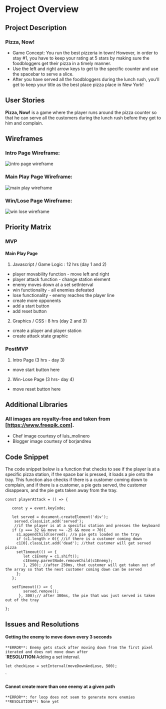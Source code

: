 # Project Overview


## Project Description

### Pizza, Now!
  * Game Concept: You run the best pizzeria in town! However, in order to stay #1, you have to keep your rating at 5 stars by making sure the foodbloggers get their pizza in a timely manner.
  * Use the left and right arrow keys to get to the specific counter and use the spacebar to serve a slice.  
  * After you have served all the foodbloggers during the lunch rush, you'll get to keep your title as the best place pizza place in New York!

## User Stories

**Pizza, Now!** is a game where the player runs around the pizza counter so that he can serve all the customers during the lunch rush before they get to him and complain.  

## Wireframes

### Intro Page Wireframe:
![intro page wireframe](https://i.imgur.com/RuRIgYN.png "Intro Page Wireframe")



### Main Play Page Wireframe:
![main play wireframe](https://i.imgur.com/g1ktOvZ.png "Main Play Page Wireframe")



### Win/Lose Page Wireframe:
![win lose wireframe](https://i.imgur.com/EanuBJf.png "Win/Lose Page Wireframe")



## Priority Matrix

### MVP
#### Main Play Page
1. Javascript / Game Logic : 12 hrs (day 1 and 2)
  * player movability function - move left and right
  * player attack function - change station element
  * enemy moves down at a set setInterval
  * win functionality - all enemies defeated
  * lose functionality - enemy reaches the player line
  * create more opponents
  * add a start button
  * add reset button
2. Graphics / CSS : 8 hrs (day 2 and 3)
  * create a player and player station
  * create attack state graphic

### PostMVP
1. Intro Page (3 hrs - day 3)
  * move start button here
2. Win-Lose Page (3 hrs- day 4)
  * move reset button here


## Additional Libraries

### All images are royalty-free and taken from [https://www.freepik.com].
  * Chef image courtesy of luis_molinero
  * Blogger image courtesy of borjandreu

## Code Snippet

The code snippet below is a function that checks to see if the player is at a specific pizza station, if the space bar is pressed, it loads a pie onto the tray.  This function also checks if there is a customer coming down to complain, and if there is a customer, a pie gets served, the customer disappears, and the pie gets taken away from the tray.

```
const playerAttack = () => {

   const y = event.keyCode;

   let served = document.createElement('div');
    served.classList.add('served');
    //if the player is at a specific station and presses the keyboard
   if (y === 32 && move >= -25 && move < 70){
     s1.appendChild(served); //a pie gets loaded on the tray
     if (c1.length > 0){ //if there is a customer coming down
     c1[0].classList.add('dead'); //that customer will get served pizza
     setTimeout(() => {
        let c1Enemy = c1.shift();
        c1Enemy.parentNode.removeChild(c1Enemy);
        }, 250); //after 250ms, that customer will get taken out of the array so that the next customer coming down can be served
     };
   };

   setTimeout(() => {
        served.remove();
      }, 300);// after 300ms, the pie that was just served is taken out of the tray

};
```

## Issues and Resolutions

#### Getting the enemy to move down every 3 seconds
`**ERROR**: Enemy gets stuck after moving down from the first pixel iterated and does not move down after`                               
`**RESOLUTION**:Adding a set interval.
```
let checkLose = setInterval(moveDownAndLose, 500);

```
`

#### Cannot create more than one enemy at a given path
`**ERROR**: for loop does not seem to generate more enemies`                               
`**RESOLUTION**: None yet`
